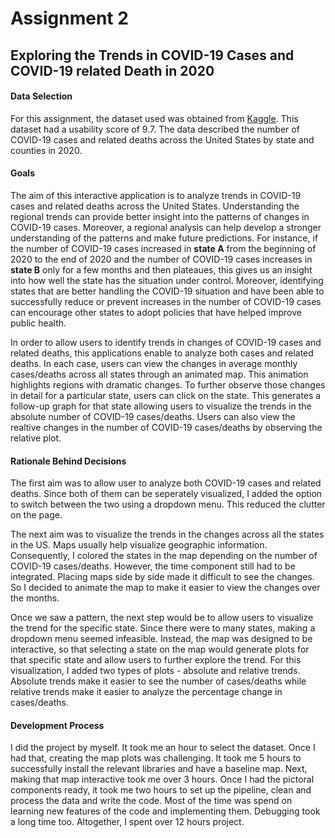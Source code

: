 # Assignment 2
## Exploring the Trends in COVID-19 Cases and COVID-19 related Death in 2020

#### Data Selection
For this assignment, the dataset used was obtained from [Kaggle](https://www.kaggle.com/sudalairajkumar/covid19-in-usa?select=us_states_covid19_daily.csv "Dataset").
This dataset had a usability score of 9.7. 
The data described the number of COVID-19 cases and related deaths across the United States by state and counties in 2020.

#### Goals
The aim of this interactive application is to analyze trends in COVID-19 cases and related deaths across the United States. 
Understanding the regional trends can provide better insight into the patterns of changes in COVID-19 cases. 
Moreover, a regional analysis can help develop a stronger understanding of the patterns and make future predictions. For instance, if the number of COVID-19 cases increased in **state A** from the beginning of 2020 to the end of 2020 and the number of COVID-19 cases increases in **state B** only for a few months and then plateaues, this gives us an insight into how well the state has the situation under control. 
Moreover, identifying states that are better handling the COVID-19 situation and have been able to successfully reduce or prevent increases in the number of COVID-19 cases can encourage other states to adopt policies that have helped improve public health.

In order to allow users to identify trends in changes of COVID-19 cases and related deaths, this applications enable to analyze both cases and related deaths. In each case, users can view the changes in average monthly cases/deaths across all states through an animated map. This animation highlights regions with dramatic changes. To further observe those changes in detail for a particular state, users can click on the state. 
This generates a follow-up graph for that state allowing users to visualize the trends in the absolute number of COVID-19 cases/deaths. Users can also view the realtive changes in the number of COVID-19 cases/deaths by observing the relative plot.

#### Rationale Behind Decisions
The first aim was to allow user to analyze both COVID-19 cases and related deaths. Since both of them can be seperately visualized, I added the option to switch between the two using a dropdown menu. This reduced the clutter on the page.

The next aim was to visualize the trends in the changes across all the states in the US. Maps usually help visualize geographic information. Consequently, I colored the states in the map depending on the number of COVID-19 cases/deaths. However, the time component still had to be integrated. Placing maps side by side made it difficult to see the changes. So I decided to animate the map to make it easier to view the changes over the months.

Once we saw a pattern, the next step would be to allow users to visualize the trend for the specific state. Since there were to many states, making a dropdown menu seemed infeasible. Instead, the map was designed to be interactive, so that selecting a state on the map would generate plots for that specific state and allow users to further explore the trend. For this visualization, I added two types of plots - absolute and relative trends. Absolute trends make it easier to see the number of cases/deaths while relative trends make it easier to analyze the percentage change in cases/deaths.

#### Development Process
I did the project by myself. It took me an hour to select the dataset. Once I had that, creating the map plots was challenging. It took me 5 hours to successfully install the relevant libraries and have a baseline map. Next, making that map interactive took me over 3 hours. Once I had the pictoral components ready, it took me two hours to set up the pipeline, clean and process the data and write the code. Most of the time was spend on learning new features of the code and implementing them. Debugging took a long time too. Altogether, I spent over 12 hours project.
